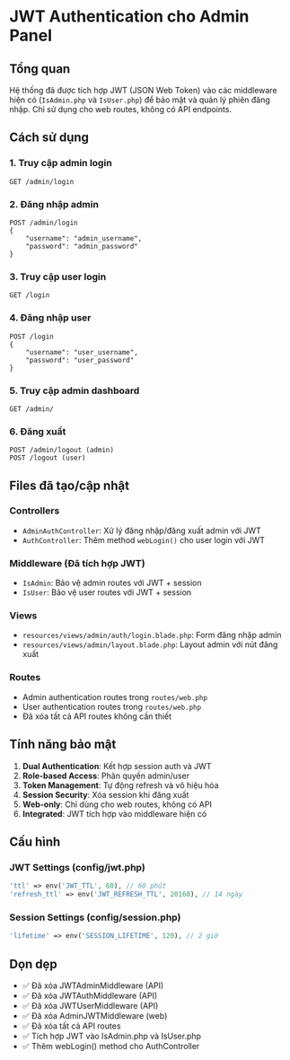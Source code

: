 # JWT Authentication cho Admin Panel

## Tổng quan

Hệ thống đã được tích hợp JWT (JSON Web Token) vào các middleware hiện có (`IsAdmin.php` và `IsUser.php`) để bảo mật và quản lý phiên đăng nhập. Chỉ sử dụng cho web routes, không có API endpoints.

## Cách sử dụng

### 1. Truy cập admin login

```
GET /admin/login
```

### 2. Đăng nhập admin

```
POST /admin/login
{
    "username": "admin_username",
    "password": "admin_password"
}
```

### 3. Truy cập user login

```
GET /login
```

### 4. Đăng nhập user

```
POST /login
{
    "username": "user_username",
    "password": "user_password"
}
```

### 5. Truy cập admin dashboard

```
GET /admin/
```

### 6. Đăng xuất

```
POST /admin/logout (admin)
POST /logout (user)
```

## Files đã tạo/cập nhật

### Controllers

-   `AdminAuthController`: Xử lý đăng nhập/đăng xuất admin với JWT
-   `AuthController`: Thêm method `webLogin()` cho user login với JWT

### Middleware (Đã tích hợp JWT)

-   `IsAdmin`: Bảo vệ admin routes với JWT + session
-   `IsUser`: Bảo vệ user routes với JWT + session

### Views

-   `resources/views/admin/auth/login.blade.php`: Form đăng nhập admin
-   `resources/views/admin/layout.blade.php`: Layout admin với nút đăng xuất

### Routes

-   Admin authentication routes trong `routes/web.php`
-   User authentication routes trong `routes/web.php`
-   Đã xóa tất cả API routes không cần thiết

## Tính năng bảo mật

1. **Dual Authentication**: Kết hợp session auth và JWT
2. **Role-based Access**: Phân quyền admin/user
3. **Token Management**: Tự động refresh và vô hiệu hóa
4. **Session Security**: Xóa session khi đăng xuất
5. **Web-only**: Chỉ dùng cho web routes, không có API
6. **Integrated**: JWT tích hợp vào middleware hiện có

## Cấu hình

### JWT Settings (config/jwt.php)

```php
'ttl' => env('JWT_TTL', 60), // 60 phút
'refresh_ttl' => env('JWT_REFRESH_TTL', 20160), // 14 ngày
```

### Session Settings (config/session.php)

```php
'lifetime' => env('SESSION_LIFETIME', 120), // 2 giờ
```

## Dọn dẹp

-   ✅ Đã xóa JWTAdminMiddleware (API)
-   ✅ Đã xóa JWTAuthMiddleware (API)
-   ✅ Đã xóa JWTUserMiddleware (API)
-   ✅ Đã xóa AdminJWTMiddleware (web)
-   ✅ Đã xóa tất cả API routes
-   ✅ Tích hợp JWT vào IsAdmin.php và IsUser.php
-   ✅ Thêm webLogin() method cho AuthController
